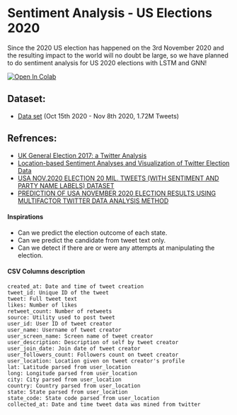 # Sentiment Analysis - US Elections 2020

Since the 2020 US election has happened on the 3rd November 2020 and the resulting impact to the world will no doubt be large, so we have planned to do sentiment analysis for US 2020 elections with LSTM and GNN! 

[![Open In Colab](https://colab.research.google.com/assets/colab-badge.svg)](https://colab.research.google.com/github/sydney-machine-learning/sentimentanalysis-USelections/blob/main/main.ipynb)

## Dataset:
- [Data set](https://drive.google.com/drive/folders/1LnNvtOUWsfOwG8-tqAWaGvle3mcP52KR?usp=sharing) (Oct 15th 2020 - Nov 8th 2020, 1.72M Tweets)

## Refrences:
- [UK General Election 2017: a Twitter Analysis](https://arxiv.org/abs/1706.02271)
- [Location-based Sentiment Analyses and Visualization of Twitter Election Data](https://dl.acm.org/doi/fullHtml/10.1145/3339909)
- [USA NOV.2020 ELECTION 20 MIL. TWEETS (WITH SENTIMENT AND PARTY NAME LABELS) DATASET](https://ieee-dataport.org/open-access/usa-nov2020-election-20-mil-tweets-sentiment-and-party-name-labels-dataset#files)
- [PREDICTION OF USA NOVEMBER 2020 ELECTION RESULTS USING MULTIFACTOR TWITTER DATA ANALYSIS METHOD](https://arxiv.org/ftp/arxiv/papers/2010/2010.15938.pdf)

#### Inspirations

- Can we predict the election outcome of each state.
- Can we predict the candidate from tweet text only.
- Can we detect if there are or were any attempts at manipulating the election.

#### CSV Columns description

```
created_at: Date and time of tweet creation
tweet_id: Unique ID of the tweet
tweet: Full tweet text
likes: Number of likes
retweet_count: Number of retweets
source: Utility used to post tweet
user_id: User ID of tweet creator
user_name: Username of tweet creator
user_screen_name: Screen name of tweet creator
user_description: Description of self by tweet creator
user_join_date: Join date of tweet creator
user_followers_count: Followers count on tweet creator
user_location: Location given on tweet creator's profile
lat: Latitude parsed from user_location
long: Longitude parsed from user_location
city: City parsed from user_location
country: Country parsed from user_location
state: State parsed from user_location
state_code: State code parsed from user_location
collected_at: Date and time tweet data was mined from twitter
```
